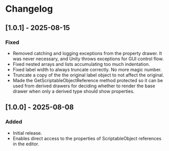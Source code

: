 # Changelog

## [1.0.1] - 2025-08-15

### Fixed

- Removed catching and logging exceptions from the property drawer. It was never necessary, and Unity throws exceptions for GUI control flow.
- Fixed nested arrays and lists accumulating too much indentation.
- Fixed label width to always truncate correctly. No more magic number.
- Truncate a copy of the the original label object to not affect the original.
- Made the GetScriptableObjectReference method protected so it can be used from derived drawers for deciding whether to render the base drawer when only a derived type should show properties.

## [1.0.0] - 2025-08-08

### Added

- Initial release.
- Enables direct access to the properties of ScriptableObject references in the editor.
